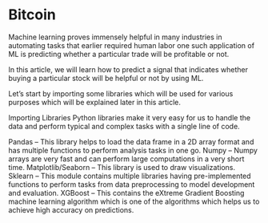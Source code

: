 # Bitcoin

Machine learning proves immensely helpful in many industries in automating tasks that earlier required human labor one such application of ML is predicting whether a particular trade will be profitable or not.

In this article, we will learn how to predict a signal that indicates whether buying a particular stock will be helpful or not by using ML.

Let’s start by importing some libraries which will be used for various purposes which will be explained later in this article.

Importing Libraries
Python libraries make it very easy for us to handle the data and perform typical and complex tasks with a single line of code.

Pandas – This library helps to load the data frame in a 2D array format and has multiple functions to perform analysis tasks in one go.
Numpy – Numpy arrays are very fast and can perform large computations in a very short time.
Matplotlib/Seaborn – This library is used to draw visualizations.
Sklearn – This module contains multiple libraries having pre-implemented functions to perform tasks from data preprocessing to model development and evaluation.
XGBoost – This contains the eXtreme Gradient Boosting machine learning algorithm which is one of the algorithms which helps us to achieve high accuracy on predictions.
